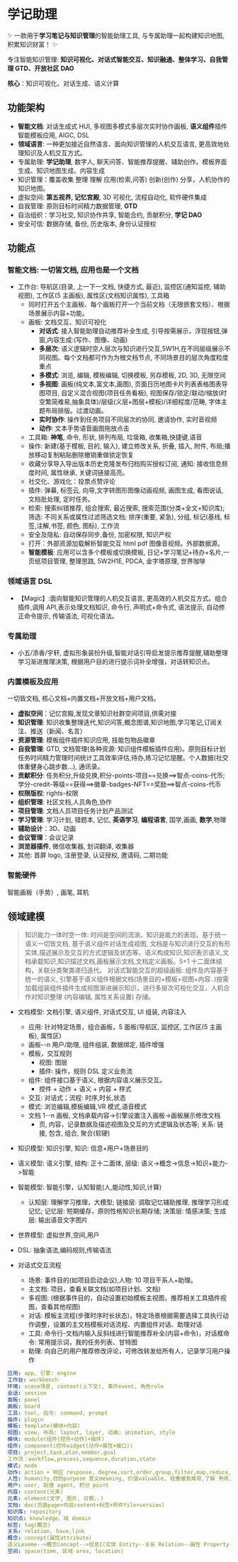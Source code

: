 # 学记助理

✨ 一款用于**学习笔记与知识管理**的智能助理工具, 与专属助理一起构建知识地图, 积累知识财富！ ✨

专注智能知识管理: **知识可视化、对话式智能交互、知识融通、整体学习、自我管理 GTD、开放社区 DAO**

**核心**：知识可视化、对话生成、语义计算

## 功能架构

- **智能文档**: 对话生成式 HUI, 多视图多模式多层次实时协作画板, **语义组件**插件智能模板应用, AIGC, DSL
- **领域语言**: 一种更加接近自然语言、面向知识管理的人机交互语言, 更高效地处理知识及人机交互方式。
- 专属助理: **学记助理**, 数字人, 聊天问答、智能推荐提醒、辅助创作。模板界面生成、知识地图生成、内容生成
- 知识管理：覆盖收集 整理 理解 应用(检索,问答) 创新(创作) 分享，人机协作的知识地图。
- 虚拟空间: **第五视界, 记忆宫殿**, 3D 可视化, 流程自动化, 软件硬件集成
- 自我管理: 原则目标时间精力数据管理, **GTD**
- 自治组织：学习社交, 知识协作共享, 智能合约, 贡献积分, **学记 DAO**
- 安全可信: 数据存储, 备份, 历史版本, 身份认证授权

## 功能点

### **智能文档**: 一切皆文档, 应用也是一个文档

- 工作台: 导航区(目录, 上一下一文档, 快捷方式, 最近), 监控区(通知监控, 辅助视图), 工作区(5 主画板), 属性区(文档知识属性), 工具箱
  - 同时打开五个主画板、每个画板打开一个当前文档（无限嵌套文档）、根据场景展示内容+功能。
  - 画板: 文档交互、知识可视化
    - **对话式**: 接入智能助理自动推荐补全生成, 引导按需展示，浮现按钮,弹窗,内容生成:(写作、图像、动画)
    - **多层次**: 语义逻辑时空人层次与知识进行交互,5W1H,在不同层级展示不同视图。每个文档都可作为为根文档节点, 不同场景目的层次角度粒度重点
    - **多模式**: 浏览, 编辑, 模板编辑, 切换模板, 另存模板, 2D, 3D, 无限空间
    - **多视图**: 画板(纯文本,富文本,画图), 页面日历地图卡片列表表格图表导图项目, 自定义混合视图(项目任务看板), 视图保存/锁定/联动/缩放(时空繁简难易,抽象具体)/层级(义层+图层+模板)/详细程度/范畴, 字体主题布局排版。过渡动画。
    - **实时协作**: 操作到任务项目不同层次的协同, 邀请协作, 实时音视频
    - **动作**: 文本手势语音画图拖放点击
  - 工具箱: **神笔**, 命令, 形状, 排列布局, 垃圾箱, 收集箱,快捷键,语音
  - 操作: 新建(基于模板, 目的, 输入), 建立修改关系, 折叠, 插入, 附件, 布局;播放移动复制粘贴删除撤销重做锁定恢复
  - 收藏分享导入导出版本历史克隆发布归档购买授权订阅, 通知: 接收信息频度时间, 属性继承, 关键词链接高亮。
  - 社交化、游戏化：投票点赞评论
  - 插件: 弹幕, 标签云, 向导,文字转图形图像动画视频, 画图生成, 看图说话, 文档批处理, 定时任务。
  - 检索: 搜索纠错推荐, 组合搜索, 最近搜索, 搜索范围(分类+全文+知识库); 筛选: 不同关系或属性过滤筛选文档; 排序(重要, 紧急), 分组, 标记(基线, 标签,注解,书签, 颜色, 图标), 工作流
  - 安全及隐私: 自动保存同步,备份, 加密权限, 知识产权
  - 打开：外部资源加载解析智能交互 html pdf 图像音视频。外部数据源。
  - **智能模板**: 应用可以含多个模板或切换模板, 日记+学习笔记+待办+名片,一页纸项目管理, 整理思路, 5W2H1E, PDCA, 金字塔原理, 世界咖啡

### 领域语言 DSL

- 【Magic】:面向智能知识管理的人机交互语言, 更高效的人机交互方式。组合插件,调用 API,表示处理文档知识, 命令行, 声明式+命令式, 语法提示, 自动修正命令提示, 传输语法, 可视化语法。

### 专属助理

- 小五/添香/宇轩, 虚拟形象装扮升级,智能对话引导启发提示推荐提醒,辅助整理学习渐进推理决策, 根据用户目的进行提示词补全增强，对话转知识点。

### 内置模板及应用

一切皆文档, 核心文档+内置文档+开放文档+用户文档。

- **虚拟空间**：记忆宫殿,发现文章知识社群空间项目,供需对接
- **知识管理**: 知识收集整理迭代,知识问答,概念图谱,知识地图,学习笔记,订阅关注、推送（新闻、名言）
- **资源管理**: 模板组件插件知识应用, 技能包物品徽章
- **自我管理**: GTD, 文档管理(各种资源: 知识组件模板插件应用)。原则目标计划任务时间精力管理时间统计工具效率评估,待办,练习记忆提醒。个人数据(社交体重健身心跳步数...), 通讯录。
- **贡献积分**: 任务积分,升级兑换,积分-points-项目==兑换==>智点-coins-代币;学分-credit-等级==获得==>徽章-badges-NFT==奖励==>智点-coins-代币
- **权限版权**: rights-权限
- **组织管理**: 社区文档,人员角色,协作
- **项目管理**: 文档人员项目任务计划产品测试
- **学习管理**: 学习计划, 错题本, 记忆, **英语学习**, **编程语言**, 国学,画画, **数学**,物理
- **辅助设计**：3D、动画
- **会议管理**：会议记录
- **浏览器插件**, 微信收集器, 划词翻译, 收集器
- 其他: 首屏 logo, 注册登录, 认证授权, 邀请码, 二期功能

### **智能硬件**

智能画板（手势）, 画笔, 耳机

## 领域建模

> 知识能力一体时空一体: 时间是空间的流淌，知识是能力的表现。基于统一语义一切皆文档, 基于语义组件对话生成视图, 文档是与知识进行交互的有形实体,描述展示及交互的方式逻辑及状态等。语义构成知识,知识表示语义,文档承载知识,知识描述文档,画板展示文档,文档定义画板。5+1 十二面体结构，关联分类聚类递归迭代。
> 对话式智能交互的超级画板: 组件及内容基于统一的语义, 引擎基于语义组件根据文档(场景目的+模板+视图+内容..)按需加载组装组件插件生成视图渐进展示知识，进行多层次可视化交互，人机合作对知识整理 (内容编辑, 属性关系设置) 存储。

- 文档模型: 文档引擎, 语义组件, 对话式交互, UI 组装, 内容注入
  - 应用: 针对特定场景，组合画板，5 面板(导航区, 监控区, 工作区(5 主画板), 属性区)
  - 画板--n 用户/助理, 组件组装, 数据绑定, 插件增强
  - 模板，交互规则
    - 视图: 图层
    - 插件: 操作，规则 DSL 定义业务流
  - 组件: 组件接口基于语义, 根据内容语义展示交互。
    - 控件 + 动作 + 语义 + 内容 + 样式
  - 交互: 对话式；流程: 时序,时长,状态
  - 模式: 浏览编辑,模板编辑,VR 模式,语音模式
  - 文档 1--n 画板, 文档承载内容->引擎设置注入画板->画板展示修改文档
    - 页, 内容，记录数据及描述视图及交互的方式逻辑及状态等; 关系: 链接, 包含, 组合, 聚合(软硬)
- 知识模型: 知识引擎, 知识: 信息+用户+场景目的
- 语义模型: 语义引擎, 结构: 正十二面体, 层级: 语义->概念->信息->知识+能力->智能
- 智能模型: 智能引擎，认知智能(人,能动性,知识,计算)
  - 认知层: 理解学习推理，大模型; 链接层: 调取记忆辅助推理, 推理学习形成记忆; 记忆层: 短期缓存，原则性格知识长期存储; 决策层: 情感决策; 生成层: 输出语音文字图片
- 世界模型: 虚拟世界,空间,用户
- DSL: 抽象语法,编码规则,传输语法

- 对话式交互流程
  - 场景: 事件目的(如项目启动会议),人物: 10 项目干系人+助理。
  - 主文档: 项目，查看关联文档(如项目计划、文档)
  - 多视图: (根据事件目的，自动设置初始模板主视图，推荐相关工具插件视图，查看其他视图)
  - 对话: 模板主流程(步骤时序时长状态)，特定场景根据需要选择工具执行动作调整，设置的主文档模板对话流程、内置组件对话、助理对话
  - 工具: 命令行-文档内输入反斜线进行智能推荐补全(内容+命令)，对话框命令: 常用提示词，我的任务列表、甘特图
  - 助理: 向自己的用户推荐修改评论，可修改转发给所有人，记录学习用户操作

``` yaml
应用: app, 引擎: engine
工作台: workbench
环境: scene场景, context(上下文), 事件event, 角色role
会话: session
面板: panel
画板: board
工具: tool, 指令: command, prompt
插件: plugin
模板: template(模块+内容)
视图: view, 布局: layout, layer, 动画: animation, style
模块: module(组件(控件+动作)+插件)
组件: component(控件widget(动作+属性+接口))
项目: project,task,plan,member,goal
工作流：workflow,process,sequence,duration,state
模式: mode
动作: action + 响应 response, degree,sort,order,group,filter,map,reduce,root
人性: humanity,目的purpose 意义meaning, 价值valuable, 轻重缓急难易,了解 熟练,层级level,sense 视,听,嗅,味,触五觉,rights,数量count-查看次数,修改次数,引用次数,复制次数
用户: user, 助理 agent, 积分 point
内容: content(元素)
元素: element(文字, 图片, 日期..)
文档: doc(页面page+内容content+标签+附件file+version)
知识库: repository
知识点: knowledge、域 domain
标签: tag(概念)
关系: relation, have,link
概念: concept(属性attribute)
语义Lexeme-->概念Concept-->信息I(实体 Entity--关系 Relation--属性 Property--功能 Function--公理 Axiom)-->知识(人场景目的)+能力(能量)-->智能
空间: space(time, 区域 area, location)
```
